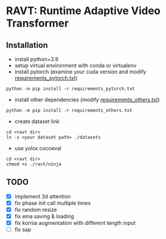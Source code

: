 # RAVT: Runtime Adaptive Video Transformer

## Installation
- install python=3.9
- setup virtual environment with conda or virtualenv
- install pytorch (examine your cuda version and modify [requirements_pytorch.txt](requirements_pytorch.txt))
```shell
python -m pip install -r requirements_pytorch.txt
```
- install other dependencies (modify [requirements_others.txt](requirements_others.txt))
```shell
python -m pip install -r requirements_others.txt
```
- create dataset link
```shell
cd <ravt dir>
ln -s <your dataset path> ./datasets
```
- use yolox cocoeval
```shell
cd <ravt dir>
chmod +x ./ravt/ninja
```

## TODO
- [x] implement 3d attention
- [x] fix phase init call multiple times 
- [x] fix random resize
- [x] fix ema saving & loading
- [x] fix kornia augmentation with different length input
- [ ] fix sap

